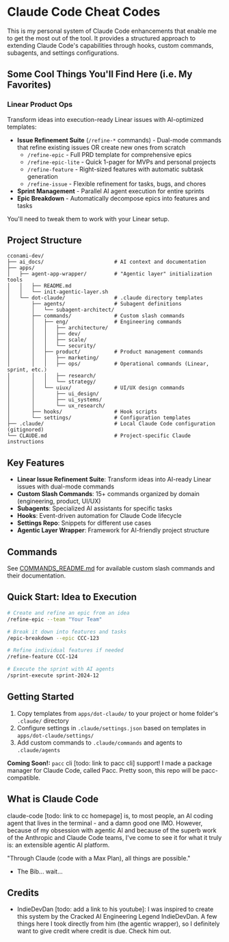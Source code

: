 # Claude Code Cheat Codes

This is my personal system of Claude Code enhancements that enable me to get the most out of the tool. 
It provides a structured approach to extending Claude Code's capabilities through hooks, custom commands, subagents, and settings configurations.



## Some Cool Things You'll Find Here (i.e. My Favorites)
### Linear Product Ops
Transform ideas into execution-ready Linear issues with AI-optimized templates:
- **Issue Refinement Suite** (`/refine-*` commands) - Dual-mode commands that refine existing issues OR create new ones from scratch
  - `/refine-epic` - Full PRD template for comprehensive epics
  - `/refine-epic-lite` - Quick 1-pager for MVPs and personal projects
  - `/refine-feature` - Right-sized features with automatic subtask generation
  - `/refine-issue` - Flexible refinement for tasks, bugs, and chores
- **Sprint Management** - Parallel AI agent execution for entire sprints
- **Epic Breakdown** - Automatically decompose epics into features and tasks

You'll need to tweak them to work with your Linear setup.



## Project Structure

```
cconami-dev/
├── ai_docs/                       # AI context and documentation
├── apps/
│   ├── agent-app-wrapper/         # "Agentic layer" initialization tools
│   │   ├── README.md
│   │   └── init-agentic-layer.sh
│   └── dot-claude/                # .claude directory templates
│       ├── agents/                # Subagent definitions
│       │   └── subagent-architect/
│       ├── commands/              # Custom slash commands
│       │   ├── eng/               # Engineering commands
│       │   │   ├── architecture/
│       │   │   ├── dev/
│       │   │   ├── scale/
│       │   │   └── security/
│       │   ├── product/           # Product management commands
│       │   │   ├── marketing/
│       │   │   ├── ops/           # Operational commands (Linear, sprint, etc.)
│       │   │   ├── research/
│       │   │   └── strategy/
│       │   └── uiux/              # UI/UX design commands
│       │       ├── ui_design/
│       │       ├── ui_systems/
│       │       └── ux_research/
│       ├── hooks/                 # Hook scripts
│       └── settings/              # Configuration templates
├── .claude/                       # Local Claude Code configuration (gitignored)
└── CLAUDE.md                      # Project-specific Claude instructions
```

## Key Features

- **Linear Issue Refinement Suite**: Transform ideas into AI-ready Linear issues with dual-mode commands
- **Custom Slash Commands**: 15+ commands organized by domain (engineering, product, UI/UX)
- **Subagents**: Specialized AI assistants for specific tasks
- **Hooks**: Event-driven automation for Claude Code lifecycle
- **Settings Repo**: Snippets for different use cases
- **Agentic Layer Wrapper**: Framework for AI-friendly project structure

## Commands

See [COMMANDS_README.md](./apps/dot-claude/commands/COMMANDS_README.md) for available custom slash commands and their documentation.

## Quick Start: Idea to Execution

```bash
# Create and refine an epic from an idea
/refine-epic --team "Your Team"

# Break it down into features and tasks
/epic-breakdown --epic CCC-123

# Refine individual features if needed
/refine-feature CCC-124

# Execute the sprint with AI agents
/sprint-execute sprint-2024-12
```

## Getting Started

1. Copy templates from `apps/dot-claude/` to your project or home folder's `.claude/` directory
2. Configure settings in `.claude/settings.json` based on templates in `apps/dot-claude/settings/`
3. Add custom commands to `.claude/commands` and agents to `.claude/agents` 

**Coming Soon!:** `pacc` cli [todo: link to pacc cli] support! I made a package manager for Claude Code, called Pacc. Pretty soon, this repo will be pacc-compatible. 

## What is Claude Code
claude-code [todo: link to cc homepage] is, to most people, an AI coding agent that lives in the terminal - and a damn good one IMO.
However, because of my obsession with agentic AI and because of the superb work of the Anthropic and Claude Code teams, I've come to see it for what it truly is: an extensible agentic AI platform. 

"Through Claude (code with a Max Plan), all things are possible."
- The Bib... wait...

## Credits
- IndieDevDan [todo: add a link to his youtube]: I was inspired to create this system by the Cracked AI Engineering Legend IndieDevDan. A few things here I took directly from him (the agentic wrapper), so I definitely want to give credit where credit is due. Check him out.